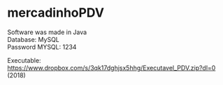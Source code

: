 # mercadinhoPDV

Software was made in Java<br>
Database: MySQL<br>
Password MYSQL: 1234

Executable: https://www.dropbox.com/s/3qk17dghjsx5hhg/Executavel_PDV.zip?dl=0<br>
(2018)

